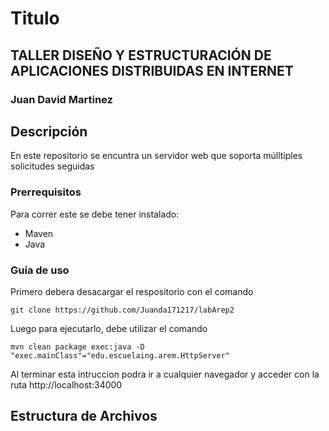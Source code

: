 # Titulo

## TALLER DISEÑO Y ESTRUCTURACIÓN DE APLICACIONES DISTRIBUIDAS EN INTERNET

### Juan David Martinez


## Descripción

En este repositorio se encuntra un servidor web que soporta múlltiples solicitudes seguidas

### Prerrequisitos

Para correr este se debe tener instalado:

- Maven
- Java

### Guía de uso

Primero debera desacargar el respositorio con el comando

```
git clone https://github.com/Juanda171217/labArep2
```

Luego para ejecutarlo, debe utilizar el comando

```
mvn clean package exec:java -D "exec.mainClass"="edu.escuelaing.arem.HttpServer"
```

Al terminar esta intruccion podra ir a cualquier navegador y acceder con la ruta http://localhost:34000


## Estructura de Archivos

